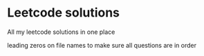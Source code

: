 # Leetcode solutions 
All my leetcode solutions in one place

leading zeros on file names to make sure all questions are in order

